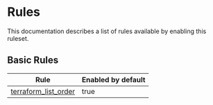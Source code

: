 # Rules

This documentation describes a list of rules available by enabling this ruleset.

## Basic Rules

| Rule                                                  | Enabled by default |
|-------------------------------------------------------|--------------------|
| [terraform_list_order](rules/terraform_list_order.md) | true               |
